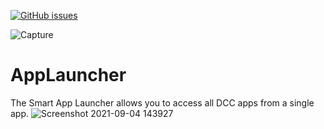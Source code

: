 [![GitHub issues](https://img.shields.io/github/issues/rameshbabuvfx/AppLauncher)](https://github.com/rameshbabuvfx/AppLauncher/issues)

![Capture](https://user-images.githubusercontent.com/73053972/132089327-4530314d-840f-452f-9d8d-00e0f3ac57c3.PNG)

# AppLauncher

The Smart App Launcher allows you to access all DCC apps from a single app.
![Screenshot 2021-09-04 143927](https://user-images.githubusercontent.com/73053972/132089334-3b337337-07ca-452e-94f8-c7b4fe025a92.png)

